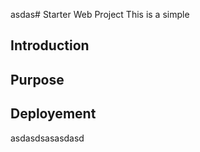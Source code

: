 asdas# Starter Web Project
This is a simple
## Introduction
## Purpose
## Deployement
asdasdsasasdasd